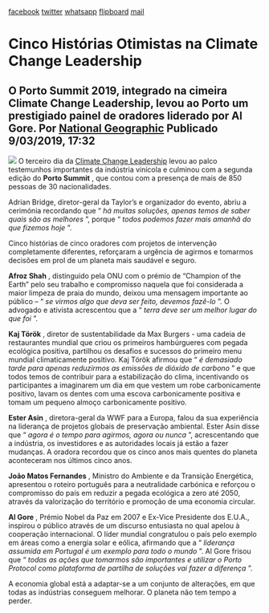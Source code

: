 [facebook](https://www.facebook.com/sharer/sharer.php?u=https%3A%2F%2Fwww.natgeo.pt%2Fmeio-ambiente%2F2019%2F03%2Fcinco-historias-otimistas-na-climate-change-leadership) [twitter](https://twitter.com/share?url=https%3A%2F%2Fwww.natgeo.pt%2Fmeio-ambiente%2F2019%2F03%2Fcinco-historias-otimistas-na-climate-change-leadership&via=natgeo&text=Cinco%20Hist%C3%B3rias%20Otimistas%20na%20Climate%20Change%20Leadership) [whatsapp](https://web.whatsapp.com/send?text=https%3A%2F%2Fwww.natgeo.pt%2Fmeio-ambiente%2F2019%2F03%2Fcinco-historias-otimistas-na-climate-change-leadership) [flipboard](https://share.flipboard.com/bookmarklet/popout?v=2&title=Cinco%20Hist%C3%B3rias%20Otimistas%20na%20Climate%20Change%20Leadership&url=https%3A%2F%2Fwww.natgeo.pt%2Fmeio-ambiente%2F2019%2F03%2Fcinco-historias-otimistas-na-climate-change-leadership) [mail](mailto:?subject=NatGeo&body=https%3A%2F%2Fwww.natgeo.pt%2Fmeio-ambiente%2F2019%2F03%2Fcinco-historias-otimistas-na-climate-change-leadership%20-%20Cinco%20Hist%C3%B3rias%20Otimistas%20na%20Climate%20Change%20Leadership) 
# Cinco Histórias Otimistas na Climate Change Leadership 
## O Porto Summit 2019, integrado na cimeira Climate Change Leadership, levou ao Porto um prestigiado painel de oradores liderado por Al Gore. Por [National Geographic](https://www.natgeo.pt/autor/national-geographic) Publicado 9/03/2019, 17:32 
![](img/files_styles_image_00_public_opening_0summit_0_1_1.jpg, "")
O terceiro dia da [Climate Change Leadership](https://www.natgeo.pt/meio-ambiente/2019/01/climate-change-leadership-regressa-ao-porto-com-solucoes) levou ao palco testemunhos importantes da indústria vinícola e culminou com a segunda edição do **Porto Summit** , que contou com a presença de mais de 850 pessoas de 30 nacionalidades. 

Adrian Bridge, diretor-geral da Taylor’s e organizador do evento, abriu a cerimónia recordando que “ _há muitas soluções, apenas temos de saber quais são as melhores_ ”, porque “ _todos podemos fazer mais amanhã do que fizemos hoje_ ”. 

Cinco histórias de cinco oradores com projetos de intervenção completamente diferentes, reforçaram a urgência de agirmos e tomarmos decisões em prol de um planeta mais saudável e seguro. 

**Afroz Shah** , distinguido pela ONU com o prémio de “Champion of the Earth” pelo seu trabalho e compromisso naquela que foi considerada a maior limpeza de praia do mundo, deixou uma mensagem importante ao público – “ _se virmos algo que deva ser feito, devemos fazê-lo_ ”. O advogado e ativista acrescentou que a “ _terra deve ser um melhor lugar do que foi_ ”. 

**Kaj Török** , diretor de sustentabilidade da Max Burgers - uma cadeia de restaurantes mundial que criou os primeiros hambúrgueres com pegada ecológica positiva, partilhou os desafios e sucessos do primeiro menu mundial climaticamente positivo. Kaj Török afirmou que “ _é demasiado tarde para apenas reduzirmos as emissões de dióxido de carbono_ ” e que todos temos de contribuir para a estabilização do clima, incentivando os participantes a imaginarem um dia em que vestem um robe carbonicamente positivo, lavam os dentes com uma escova carbonicamente positiva e tomam um pequeno almoço carbonicamente positivo. 

**Ester Asin** , diretora-geral da WWF para a Europa, falou da sua experiência na liderança de projetos globais de preservação ambiental. Ester Asin disse que “ _agora é o tempo para agirmos, agora ou nunca_ ”, acrescentando que a indústria, os investidores e as autoridades locais já estão a fazer mudanças. A oradora recordou que os cinco anos mais quentes do planeta aconteceram nos últimos cinco anos. 

**João Matos Fernandes** , Ministro do Ambiente e da Transição Energética, apresentou o roteiro português para a neutralidade carbónica e reforçou o compromisso do país em reduzir a pegada ecológica a zero até 2050, através da valorização do território e promoção de uma economia circular. 

**Al Gore** , Prémio Nobel da Paz em 2007 e Ex-Vice Presidente dos E.U.A., inspirou o público através de um discurso entusiasta no qual apelou à cooperação internacional. O líder mundial congratulou o país pelo exemplo em áreas como a energia solar e eólica, afirmando que a “ _liderança assumida em Portugal é um exemplo para todo o mundo_ ”. Al Gore frisou que “ _todas as ações que tomarmos são importantes e utilizar o Porto Protocol como plataforma de partilha de soluções vai fazer a diferença_ ”. 

A economia global está a adaptar-se a um conjunto de alterações, em que todas as indústrias conseguem melhorar. O planeta não tem tempo a perder. 

